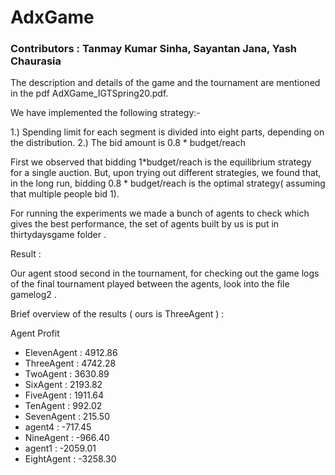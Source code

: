 # AdxGame
### Contributors : Tanmay Kumar Sinha, Sayantan Jana, Yash Chaurasia

The description and details of the game and the tournament are mentioned in the pdf AdXGame_IGTSpring20.pdf.

We have implemented the following strategy:-

1.) Spending limit for each segment is divided into eight parts, depending on the distribution.
2.) The bid amount is 0.8 * budget/reach

First we observed that bidding 1*budget/reach is the equilibrium strategy for a single auction. But, upon trying out different strategies, we found that, in the long run, bidding 0.8 * budget/reach is the optimal strategy( assuming that multiple people bid 1).

For running the experiments we made a bunch of agents to check which gives the best performance, the set of agents built by us is put in thirtydaysgame folder .

Result :

Our agent stood second in the tournament, for checking out the game logs of the final tournament played between the agents, look into the file gamelog2 .

Brief overview of the results ( ours is ThreeAgent ) :

  Agent 	   Profit
- ElevenAgent 	:  4912.86 
- ThreeAgent 	:  4742.28 	
- TwoAgent 	:  3630.89 	
- SixAgent 	:  2193.82 	
- FiveAgent 	:  1911.64 	
- TenAgent 	:   992.02 	
- SevenAgent 	:   215.50 	
- agent4 	:  -717.45 	
- NineAgent 	:  -966.40 	
- agent1 	: -2059.01 	
- EightAgent 	: -3258.30 	
